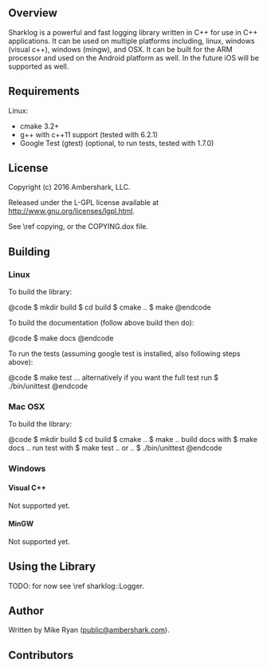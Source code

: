 
## Overview

Sharklog is a powerful and fast logging library written in C++ for use in C++ applications.  It can be used on multiple platforms including, linux, windows (visual c++), windows (mingw), and OSX.  It can be built for the ARM processor and used on the Android platform as well.  In the future iOS will be supported as well.

## Requirements

Linux: 

- cmake 3.2+
- g++ with c++11 support (tested with 6.2.1)
- Google Test (gtest) (optional, to run tests, tested with 1.7.0)

## License

Copyright (c) 2016 Ambershark, LLC.

Released under the L-GPL license available at http://www.gnu.org/licenses/lgpl.html.

See \ref copying, or the COPYING.dox file.

## Building

### Linux

To build the library:

@code
$ mkdir build
$ cd build
$ cmake ..
$ make
@endcode

To build the documentation (follow above build then do):

@code
$ make docs
@endcode

To run the tests (assuming google test is installed, also following steps above):

@code
$ make test
... alternatively if you want the full test run
$ ./bin/unittest
@endcode

### Mac OSX

To build the library:

@code
$ mkdir build
$ cd build
$ cmake ..
$ make
.. build docs with
$ make docs
.. run test with
$ make test
.. or ..
$ ./bin/unittest
@endcode

### Windows

#### Visual C++

Not supported yet.

#### MinGW

Not supported yet.

## Using the Library

TODO: for now see \ref sharklog::Logger.

## Author

Written by Mike Ryan (<public@ambershark.com>).

## Contributors


